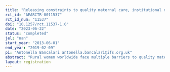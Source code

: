 ```yaml
---
title: "Releasing constraints to quality maternal care, institutional delivery and post-natal care in remote villages of Nicaragua"
rct_id: "AEARCTR-0011537"
rct_id_num: "11537"
doi: "10.1257/rct.11537-1.0"
date: "2023-06-22"
status: "completed"
jel: "nan"
start_year: "2013-06-01"
end_year: "2019-02-09"
pi: "Antonella Bancalari antonella.bancalari@ifs.org.uk"
abstract: "Rural women worldwide face multiple barriers to quality maternal healthcare, leading to high maternal and infant mortality rates. Demand-side constraints are numerous, but it is believed that fixed costs associated to remoteness -i.e. transportation and accommodation costs- are key. Yet, it is not well understood in the Economics literature the effectiveness of lifting these interlinked constraints. We conducted a randomized controlled experiment to test whether vouchers for transportation to access quality antenatal care and vouchers for transportation and accommodation for institutional delivery and post-natal checks were effective in boosting quality antenatal, post-natal care and institutional delivery among poor, pregnant women, living in remote communities of Nicaragua (at least 4 hours away from skilled health centres and birth centres). All health services were free at the points of use. We randomly allocated 76 community clusters to the treatment and 76 to the control. The intervention was implemented between June 2013 and December 2018. We conducted a census and survey of pregnant women in the 152 community clusters by the end of 2018, and we additionally rely on administrative data. The main research questions are: RQ1 "To what extent releasing transportation and accommodation constraints increase take-up of ante-natal care?" RQ2 "To what extent releasing these constraints increase institutional delivery?" RQ3 "To what extent releasing these constraints improves take-up of post-natal checks for mothers and newborns?"."
layout: registration
---
```


